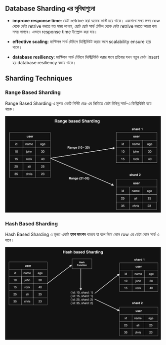 ## Database Sharding এর সুবিধাগুলো

- **improve response time**: ডেটা retrive করা অনেক ফাস্ট হয়ে থাকে। একসাথে লক্ষ্য লক্ষ্য row থেকে ডেটা retrive করতে যত সময় লাগবে, ছোট ছোট সার্ড টেবিল থেকে ডেটা retrive করতে আরো কম সময় লাগবে। এভাবে response time ইম্প্রোভ করা যায়।

- **effective scaling**: মাল্টিপল সার্ড টেবিলে ডিস্ট্রিবিউট করার ফলে scalability ensure হয়ে থাকে।

- **database resiliency**: মাল্টিপল সার্ড টেবিলে ডিস্ট্রিবিউট করার ফলে প্রতিবার যখন নতুন ডেটা insert হয় database resiliency বজায় থাকে।

## Sharding Techniques

### Range Based Sharding

Range Based Sharding এ মূলত একটি নির্দিষ্ট রেঞ্জ এর ভিত্তিতে ডেটা বিভিন্ন সার্ড-এ ডিস্ট্রিবিউট হয়ে থাকে।

<p align="center">
  <img src="./images/range-based-sharding.png" alt="range based sharding">
</p>

### Hash Based Sharding

Hash Based Sharding এ মূলত একটি **হ্যাশ ফাংশন** থাকবে যা বলে দিবে কোন row এর ডেটা কোন সার্ড এ যাবে।

<p align="center">
  <img src="./images/hash-based-sharding.png" alt="hash based sharding">
</p>
